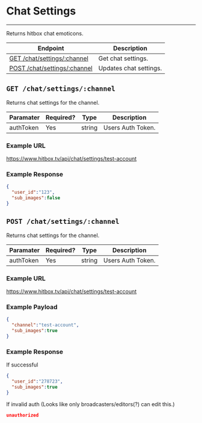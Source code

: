 # Chat Settings
***

Returns hitbox chat emoticons.

| Endpoint | Description |
| ---- | --------------- |
| [GET /chat/settings/:channel](/chat/settings.md#get-chatsettingschannel) | Get chat settings. |
| [POST /chat/settings/:channel](/chat/settings.md#post-chatsettingschannel) | Updates chat settings. |


## `GET /chat/settings/:channel`

Returns chat settings for the channel.

| Paramater | Required? | Type | Description |
| ---- | ----- | ---- | ----- |
| authToken | Yes | string | Users Auth Token. | 

### Example URL

https://www.hitbox.tv/api/chat/settings/test-account

### Example Response 

```json
{
  "user_id":"123",
  "sub_images":false
}
```

## `POST /chat/settings/:channel`

Returns chat settings for the channel.

| Paramater | Required? | Type | Description |
| ---- | ----- | ---- | ----- |
| authToken | Yes | string | Users Auth Token. | 

### Example URL

https://www.hitbox.tv/api/chat/settings/test-account

### Example Payload 

```json
{
  "channel":"test-account",
  "sub_images":true
}
```

### Example Response
If successful

```json
{
  "user_id":"278723",
  "sub_images":true
}
```

If invalid auth (Looks like only broadcasters/editors(?) can edit this.)

```json
unauthorized
```

